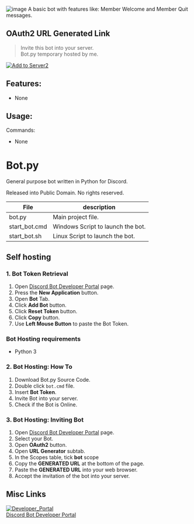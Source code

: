 ![image](https://user-images.githubusercontent.com/21064622/200129183-0b561a7d-a453-4f1e-a045-c2ae40bb9891.png)
A basic bot with features like: Member Welcome and Member Quit messages. 

## OAuth2 URL Generated Link
> Invite this bot into your server.  
> Bot.py temporary hosted by me.  
  
[![Add to Server2](https://user-images.githubusercontent.com/21064622/199076125-2af8b9c9-7be1-498c-b93a-8493fe4c3135.png)](https://discord.com/api/oauth2/authorize?client_id=1034842957410484345&permissions=0&scope=bot)  

## Features:
* None

## Usage:

Commands:
* None

# Bot.py
General purpose bot written in Python for Discord.  

Released into Public Domain. No rights reserved.

| File    | description                       |
|---------|-----------------------------------|
| bot.py  | Main project file.                |
| start_bot.cmd | Windows Script to launch the bot. |
| start_bot.sh  | Linux Script to launch the bot.   |


## Self hosting
### 1. Bot Token Retrieval
1. Open [Discord Bot Developer Portal](https://discord.com/developers/applications) page.
2. Press the **New Application** button. 
3. Open **Bot** Tab.
4. Click **Add Bot** button.
5. Click **Reset Token** button.
6. Click **Copy** button.
7. Use **Left Mouse Button** to paste the Bot Token. 

### Bot Hosting requirements
* Python 3

### 2. Bot Hosting: How To
1. Download Bot.py Source Code.
2. Double click `bot.cmd` file.
3. Insert **Bot Token**.
4. Invite Bot into your server.
5. Check if the Bot is Online. 

### 3. Bot Hosting: Inviting Bot
1. Open [Discord Bot Developer Portal](https://discord.com/developers/applications) page.
2. Select your Bot.
3. Open **OAuth2** button.
4. Open **URL Generator** subtab.
5. In the Scopes table, tick **bot** scope
6. Copy the **GENERATED URL** at the bottom of the page.
7. Paste the **GENERATED URL** into your web browser.
8. Accept the invitation of the bot into your server.

## Misc Links
[![Developer_Portal](https://user-images.githubusercontent.com/21064622/199046604-c4221e9f-11e5-4f07-8526-fe8e2245a8b0.png)  
Discord Bot Developer Portal](https://discord.com/developers/applications)
